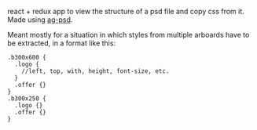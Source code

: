 react + redux app to view the structure of a psd file and copy css from it. Made using [ag-psd](https://github.com/Agamnentzar/ag-psd).

Meant mostly for a situation in which styles from multiple arboards have to be extracted, in a format like this:
```
.b300x600 {
  .logo {
    //left, top, with, height, font-size, etc.
  }
  .offer {}
}
.b300x250 {
  .logo {}
  .offer {}
}
```
